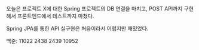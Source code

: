 오늘은 프로젝트 X에 대한 Spring 프로젝트의 DB 연결을 마치고, POST API까지 구현해서 프론트엔드에서 
테스트까지 마쳤다.

Spring JPA를 통한 API 실구현은 처음이라서 어렵지만 재밌었다.

백준: 11022 2438 2439 10952 